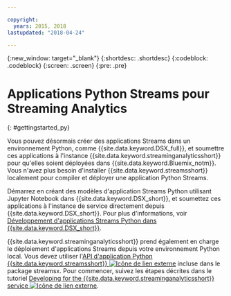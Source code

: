 ```yaml
---

copyright:
  years: 2015, 2018
lastupdated: "2018-04-24"

---
```


<!-- Attribute definitions -->
{:new_window: target="_blank"}
{:shortdesc: .shortdesc}
{:codeblock: .codeblock}
{:screen: .screen}
{:pre: .pre}

# Applications Python Streams pour Streaming Analytics
{: #gettingstarted_py}

Vous pouvez désormais créer des applications Streams dans un environnement Python, comme {{site.data.keyword.DSX_full}}, et soumettre ces applications à l'instance {{site.data.keyword.streaminganalyticsshort}} pour qu'elles soient déployées dans {{site.data.keyword.Bluemix_notm}}. Vous n'avez plus besoin d'installer {{site.data.keyword.streamsshort}} localement pour compiler et déployer une application Python Streams.

Démarrez en créant des modèles d'application Streams Python utilisant Jupyter Notebook dans {{site.data.keyword.DSX_short}}, et soumettez ces applications à l'instance de service directement depuis {{site.data.keyword.DSX_short}}. Pour plus d'informations, voir [Développement d'applications Streams Python dans {{site.data.keyword.DSX_short}}](/docs/services/StreamingAnalytics/t_develop_apps_python.html#t_develop_python_dsx).

{{site.data.keyword.streaminganalyticsshort}} prend également en charge le déploiement d'applications Streams depuis votre environnement Python local. Vous devez utiliser l'[API d'application Python {{site.data.keyword.streamsshort}} ![Icône de lien externe](../../icons/launch-glyph.svg "Icône de lien externe")](http://ibmstreams.github.io/streamsx.documentation/docs/python/python-appapi-devguide/#50-api-features) incluse dans le package streamsx. Pour commencer, suivez les étapes décrites dans le tutoriel [Developing for the {{site.data.keyword.streaminganalyticsshort}} service ![Icône de lien externe](../../icons/launch-glyph.svg "Icône de lien externe")](http://ibmstreams.github.io/streamsx.documentation/docs/python/1.6/python-appapi-devguide-2a/index.html).
